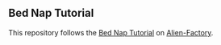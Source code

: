 ## Bed Nap Tutorial

This repository follows the [Bed Nap Tutorial](http://www.alienfactory.co.uk/articles/bnt01-my-first-bedapp) on [Alien-Factory](http://www.alienfactory.org/).
